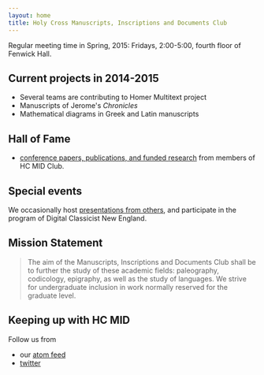 ```yaml
---
layout: home
title: Holy Cross Manuscripts, Inscriptions and Documents Club
---
```



Regular meeting time in Spring, 2015:  Fridays, 2:00-5:00, fourth floor of Fenwick Hall.

## Current projects in 2014-2015 ##



- Several teams are contributing to Homer Multitext project
- Manuscripts of Jerome's *Chronicles*
- Mathematical diagrams in Greek and Latin manuscripts



## Hall of Fame ##

- [conference papers,  publications, and funded research](hof) from members of HC MID Club.

## Special events ##


We occasionally host [presentations from others](hosted), and participate in the program of Digital Classicist New England.


## Mission Statement ##


>The aim of the Manuscripts, Inscriptions and Documents Club shall be to further the study of these academic fields: paleography, codicology, epigraphy, as well as the study of languages. We strive for undergraduate inclusion in work normally reserved for the graduate level.


## Keeping up with HC MID ###

Follow us from

- our [atom feed](atom.xml)
- [twitter](https://twitter.com/hcmid)